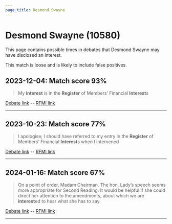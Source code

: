 ```yaml
---
page_title: Desmond Swayne
---
```


# Desmond Swayne  (10580)

This page contains possible times in debates that Desmond Swayne may have disclosed an interest.

This match is loose and is likely to include false positives. 



## 2023-12-04: Match score 93%

>My **interest** is in the **Register** of Members’ Financial **Interest**s

[Debate link](https://www.theyworkforyou.com/debates/?id=2023-12-04d.17.4)  --  [RFMI link](https://www.theyworkforyou.com/mp/10580/register)


---



## 2023-10-23: Match score 77%

>I apologise; I should have referred to my entry in the **Register** of Members’ Financial **Interest**s when I intervened

[Debate link](https://www.theyworkforyou.com/debates/?id=2023-10-23c.637.7)  --  [RFMI link](https://www.theyworkforyou.com/mp/10580/register)


---



## 2024-01-16: Match score 67%

>On a point of order, Madam Chairman. The hon. Lady’s speech seems more appropriate for Second Reading. It would be helpful if she could direct her attention to the amendments, about which we are **interest**ed to hear what she has to say.

[Debate link](https://www.theyworkforyou.com/debates/?id=2024-01-16e.708.1)  --  [RFMI link](https://www.theyworkforyou.com/mp/10580/register)


---

